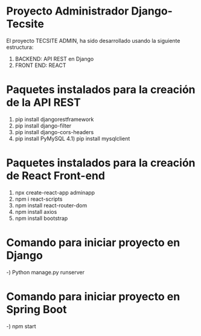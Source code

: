 # Proyecto Administrador Django-Tecsite

El proyecto TECSITE ADMIN, ha sido desarrollado usando la siguiente estructura:
1) BACKEND: API REST en Django
2) FRONT END: REACT

# Paquetes instalados para la creación de la API REST

1) pip install djangorestframework
2) pip install django-filter
3) pip install django-cors-headers
4) pip install PyMySQL 
4.1) pip install mysqlclient
   
# Paquetes instalados para la creación de React Front-end
1) npx create-react-app adminapp
2) npm i react-scripts
3) npm install react-router-dom
4) npm install axios
5) npm install bootstrap
   
# Comando para iniciar proyecto en Django
-) Python manage.py runserver
# Comando para iniciar proyecto en Spring Boot
-) npm start
